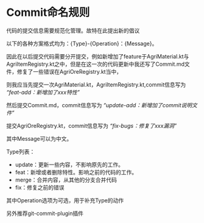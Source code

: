 # Commit命名规则

代码的提交信息需要规范化管理。故特在此提出新的倡议

以下的各种方案格式均为：{Type}-{Operation}：{Message}。

因此在以后提交代码需要分开提交，例如新增加了feature于AgriMaterial.kt与AgriItemRegistry.kt之中，但是在这一次的代码更新中我还写了Commit.md文件，修复了一些错误在AgriOreRegistry.kt当中，

则我应当先提交一次AgriMaterial.kt，AgriItemRegistry.kt,commit信息写为 _“feat-add：新增加了xxx特性”_

然后提交Commit.md，commit信息写为 _“update-add：新增加了commit说明文件”_

提交AgriOreRegistry.kt，commit信息写为 _“fix-bugs：修复了xxx漏洞”_

其中Message可以为中文。

Type列表：
 - update：更新一些内容，不影响原先的工作。
 - feat：新增或者删除特性。影响之前的代码的工作。
 - merge：合并内容，从其他的分支合并代码
 - fix：修复之前的错误
 
 其中Operation选项为可选，用于补充Type的动作

另外推荐git-commit-plugin插件